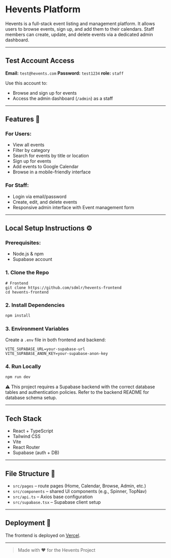 # Hevents Platform

Hevents is a full-stack event listing and management platform. It allows users to browse events, sign up, and add them to their calendars. Staff members can create, update, and delete events via a dedicated admin dashboard.

---

## Test Account Access

**Email:** `test@hevents.com`
**Password:** `test1234`
**role:** `staff`

Use this account to:

* Browse and sign up for events
* Access the admin dashboard (`/admin`) as a staff

---

## Features 🚀

### For Users:

* View all events 
* Filter by category
* Search for events by title or location
* Sign up for events
* Add events to Google Calendar
* Browse in a mobile-friendly interface

### For Staff:

* Login via email/password
* Create, edit, and delete events
* Responsive admin interface with Event management form

---

## Local Setup Instructions ⚙️

### Prerequisites:

* Node.js & npm
* Supabase account

### 1. Clone the Repo

```
# Frontend
git clone https://github.com/sdmlr/hevents-frontend
cd hevents-frontend
```

### 2. Install Dependencies

```bash
npm install
```

### 3. Environment Variables

Create a `.env` file in both frontend and backend:

```
VITE_SUPABASE_URL=your-supabase-url
VITE_SUPABASE_ANON_KEY=your-supabase-anon-key
```

### 4. Run Locally

```bash
npm run dev
```

⚠️ This project requires a Supabase backend with the correct database tables and authentication policies. Refer to the backend README for database schema setup.

---

## Tech Stack

* React + TypeScript
* Tailwind CSS
* Vite
* React Router
* Supabase (auth + DB)

---

## File Structure 📂

* `src/pages` – route pages (Home, Calendar, Browse, Admin, etc.)
* `src/components` – shared UI components (e.g., Spinner, TopNav)
* `src/api.ts` – Axios base configuration
* `src/supabase.tsx` – Supabase client setup

---

## Deployment 🧪

The frontend is deployed on [Vercel](https://hevents-frontend-sdmlrs-projects.vercel.app/).

---

> Made with ❤️ for the Hevents Project
